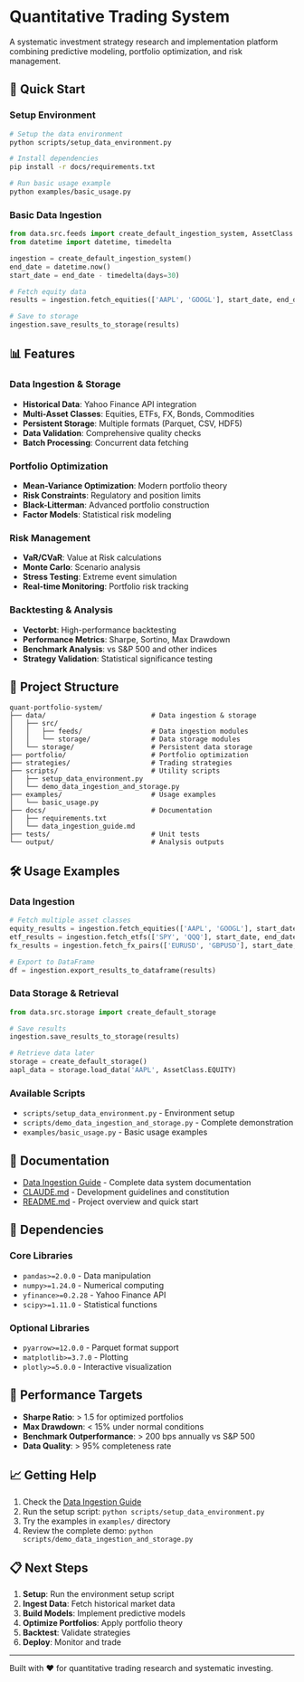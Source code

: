 # Quantitative Trading System

A systematic investment strategy research and implementation platform combining predictive modeling, portfolio optimization, and risk management.

## 🚀 Quick Start

### Setup Environment
```bash
# Setup the data environment
python scripts/setup_data_environment.py

# Install dependencies
pip install -r docs/requirements.txt

# Run basic usage example
python examples/basic_usage.py
```

### Basic Data Ingestion
```python
from data.src.feeds import create_default_ingestion_system, AssetClass
from datetime import datetime, timedelta

ingestion = create_default_ingestion_system()
end_date = datetime.now()
start_date = end_date - timedelta(days=30)

# Fetch equity data
results = ingestion.fetch_equities(['AAPL', 'GOOGL'], start_date, end_date)

# Save to storage
ingestion.save_results_to_storage(results)
```

## 📊 Features

### Data Ingestion & Storage
- **Historical Data**: Yahoo Finance API integration
- **Multi-Asset Classes**: Equities, ETFs, FX, Bonds, Commodities
- **Persistent Storage**: Multiple formats (Parquet, CSV, HDF5)
- **Data Validation**: Comprehensive quality checks
- **Batch Processing**: Concurrent data fetching

### Portfolio Optimization
- **Mean-Variance Optimization**: Modern portfolio theory
- **Risk Constraints**: Regulatory and position limits
- **Black-Litterman**: Advanced portfolio construction
- **Factor Models**: Statistical risk modeling

### Risk Management
- **VaR/CVaR**: Value at Risk calculations
- **Monte Carlo**: Scenario analysis
- **Stress Testing**: Extreme event simulation
- **Real-time Monitoring**: Portfolio risk tracking

### Backtesting & Analysis
- **Vectorbt**: High-performance backtesting
- **Performance Metrics**: Sharpe, Sortino, Max Drawdown
- **Benchmark Analysis**: vs S&P 500 and other indices
- **Strategy Validation**: Statistical significance testing

## 📁 Project Structure

```
quant-portfolio-system/
├── data/                          # Data ingestion & storage
│   ├── src/
│   │   ├── feeds/                 # Data ingestion modules
│   │   └── storage/               # Data storage modules
│   └── storage/                   # Persistent data storage
├── portfolio/                     # Portfolio optimization
├── strategies/                    # Trading strategies
├── scripts/                       # Utility scripts
│   ├── setup_data_environment.py
│   └── demo_data_ingestion_and_storage.py
├── examples/                      # Usage examples
│   └── basic_usage.py
├── docs/                          # Documentation
│   ├── requirements.txt
│   └── data_ingestion_guide.md
├── tests/                         # Unit tests
└── output/                        # Analysis outputs
```

## 🛠️ Usage Examples

### Data Ingestion
```python
# Fetch multiple asset classes
equity_results = ingestion.fetch_equities(['AAPL', 'GOOGL'], start_date, end_date)
etf_results = ingestion.fetch_etfs(['SPY', 'QQQ'], start_date, end_date)
fx_results = ingestion.fetch_fx_pairs(['EURUSD', 'GBPUSD'], start_date, end_date)

# Export to DataFrame
df = ingestion.export_results_to_dataframe(results)
```

### Data Storage & Retrieval
```python
from data.src.storage import create_default_storage

# Save results
ingestion.save_results_to_storage(results)

# Retrieve data later
storage = create_default_storage()
aapl_data = storage.load_data('AAPL', AssetClass.EQUITY)
```

### Available Scripts
- `scripts/setup_data_environment.py` - Environment setup
- `scripts/demo_data_ingestion_and_storage.py` - Complete demonstration
- `examples/basic_usage.py` - Basic usage examples

## 📖 Documentation

- [Data Ingestion Guide](docs/data_ingestion_guide.md) - Complete data system documentation
- [CLAUDE.md](CLAUDE.md) - Development guidelines and constitution
- [README.md](README.md) - Project overview and quick start

## 🔧 Dependencies

### Core Libraries
- `pandas>=2.0.0` - Data manipulation
- `numpy>=1.24.0` - Numerical computing
- `yfinance>=0.2.28` - Yahoo Finance API
- `scipy>=1.11.0` - Statistical functions

### Optional Libraries
- `pyarrow>=12.0.0` - Parquet format support
- `matplotlib>=3.7.0` - Plotting
- `plotly>=5.0.0` - Interactive visualization

## 🎯 Performance Targets

- **Sharpe Ratio**: > 1.5 for optimized portfolios
- **Max Drawdown**: < 15% under normal conditions
- **Benchmark Outperformance**: > 200 bps annually vs S&P 500
- **Data Quality**: > 95% completeness rate

## 📈 Getting Help

1. Check the [Data Ingestion Guide](docs/data_ingestion_guide.md)
2. Run the setup script: `python scripts/setup_data_environment.py`
3. Try the examples in `examples/` directory
4. Review the complete demo: `python scripts/demo_data_ingestion_and_storage.py`

## 📋 Next Steps

1. **Setup**: Run the environment setup script
2. **Ingest Data**: Fetch historical market data
3. **Build Models**: Implement predictive models
4. **Optimize Portfolios**: Apply portfolio theory
5. **Backtest**: Validate strategies
6. **Deploy**: Monitor and trade

---

Built with ❤️ for quantitative trading research and systematic investing.

